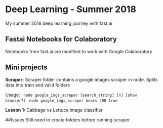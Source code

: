 # Deep Learning - Summer 2018
My summer 2018 deep learning journey with fast.ai 


## Fastai Notebooks for Colaboratory
Notebooks from fast.ai are modified to work with Google Colaboratory

## Mini projects
**Scraper:**
Scraper folder contains a google images scraper in node. Splits data into train and valid folders

Usage:
<code> node google_imgs_scraper [search_string] [n] [show browser?] </code>
<code>node google_imgs_scraper bears 400 true
</code>
<br>


**Lesson 1:** Cabbage vs Lettuce image classifier



##Issues
Still need to create folders before running scraper
